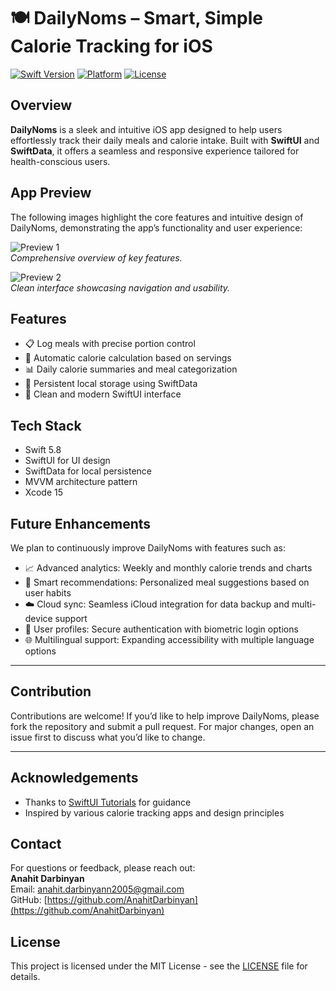# 🍽️ DailyNoms – Smart, Simple Calorie Tracking for iOS

[![Swift Version](https://img.shields.io/badge/Swift-5.8-orange.svg)](https://swift.org)
[![Platform](https://img.shields.io/badge/Platform-iOS-blue.svg)](https://developer.apple.com/ios/)
[![License](https://img.shields.io/badge/License-MIT-green.svg)](LICENSE)

## Overview

**DailyNoms** is a sleek and intuitive iOS app designed to help users effortlessly track their daily meals and calorie intake. Built with **SwiftUI** and **SwiftData**, it offers a seamless and responsive experience tailored for health-conscious users.

## App Preview

The following images highlight the core features and intuitive design of DailyNoms, demonstrating the app’s functionality and user experience:

![Preview 1](Preview/Preview1.png)  
*Comprehensive overview of key features.*

![Preview 2](Preview/Preview2.png)  
*Clean interface showcasing navigation and usability.*

## Features

- 📋 Log meals with precise portion control  
- 🔢 Automatic calorie calculation based on servings  
- 📊 Daily calorie summaries and meal categorization  
- 💾 Persistent local storage using SwiftData  
- 🎨 Clean and modern SwiftUI interface  


## Tech Stack

- Swift 5.8  
- SwiftUI for UI design  
- SwiftData for local persistence  
- MVVM architecture pattern  
- Xcode 15

## Future Enhancements

We plan to continuously improve DailyNoms with features such as:

- 📈 Advanced analytics: Weekly and monthly calorie trends and charts  
- 🤖 Smart recommendations: Personalized meal suggestions based on user habits  
- ☁️ Cloud sync: Seamless iCloud integration for data backup and multi-device support  
- 🔐 User profiles: Secure authentication with biometric login options  
- 🌐 Multilingual support: Expanding accessibility with multiple language options  

---

## Contribution

Contributions are welcome! If you’d like to help improve DailyNoms, please fork the repository and submit a pull request. For major changes, open an issue first to discuss what you’d like to change.

---
## Acknowledgements

- Thanks to [SwiftUI Tutorials](https://developer.apple.com/tutorials/swiftui) for guidance  
- Inspired by various calorie tracking apps and design principles  

## Contact

For questions or feedback, please reach out:  
**Anahit Darbinyan**  
Email: [anahit.darbinyann2005@gmail.com](mailto:anahit.darbinyann2005@gmail.com)  
GitHub: [https://github.com/AnahitDarbinyan](https://github.com/AnahitDarbinyan)

## License

This project is licensed under the MIT License - see the [LICENSE](LICENSE) file for details.


